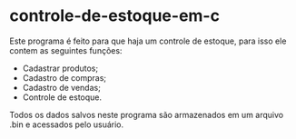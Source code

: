 # controle-de-estoque-em-c

Este programa é feito para que haja um controle de estoque, para isso ele contem as seguintes funções:
- Cadastrar produtos;
- Cadastro de compras;
- Cadastro de vendas;
- Controle de estoque.

Todos os dados salvos neste programa são armazenados em um arquivo .bin e acessados pelo usuário.
